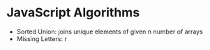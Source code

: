 # JavaScript Algorithms

- Sorted Union: joins unique elements of given n number of arrays
- Missing Letters: r
